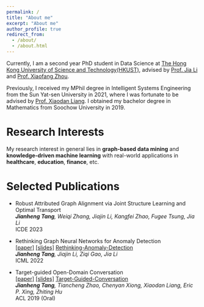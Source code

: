 ```yaml
---
permalink: /
title: "About me"
excerpt: "About me"
author_profile: true
redirect_from: 
  - /about/
  - /about.html
---
```


Currently, I am a second year PhD student in Data Science at [The Hong Kong University of Science and Technology(HKUST)](https://www.stanford.edu/), 
advised by [Prof. Jia Li](https://sites.google.com/view/lijia) and [Prof. Xiaofang Zhou](https://sites.google.com/view/xiaofang-zhou/home).

Previously, I received my MPhil degree in Intelligent Systems Engineering from the Sun Yat-sen University in 2021, where I was fortunate to be advised 
by [Prof. Xiaodan Liang](https://scholar.google.com/citations?user=voxznZAAAAAJ&hl). I obtained my bachelor degree in Mathematics from Soochow University in 2019.


# Research Interests 
My research interest in general lies in **graph-based data mining** and **knowledge-driven machine learning** 
with real-world applications in **healthcare**, **education**, **finance**, etc. 

<!-- Place this tag in your head or just before your close body tag. -->
<script async defer src="https://buttons.github.io/buttons.js"></script>


# Selected Publications
- Robust Attributed Graph Alignment via Joint Structure Learning and Optimal Transport <br>
  ***Jianheng Tang**, Weiqi Zhang, Jiajin Li, Kangfei Zhao, Fugee Tsung, Jia Li* <br>
  ICDE 2023
  
- Rethinking Graph Neural Networks for Anomaly Detection <br>
[[paper]](https://proceedings.mlr.press/v162/tang22b/tang22b.pdf) 
[[slides]](https://icml.cc/media/icml-2022/Slides/17968_le6HH92.pdf)
<a class="github-button" href="https://github.com/squareroot3/rethinking-anomaly-detection" data-show-count="true" aria-label="Star buttons/github-buttons on GitHub">Rethinking-Anomaly-Detection</a><br>
***Jianheng Tang**, Jiajin Li, Ziqi Gao, Jia Li* <br>
ICML 2022

- Target-guided Open-Domain Conversation  <br>
[[paper]](https://aclanthology.org/P19-1565.pdf)
[[slides]](https://drive.google.com/file/d/1E4CRR2qG02GyEn7hYEH_rhr53Gkgo6Ki/view?usp=share_link) 
<a class="github-button" href="https://github.com/squareroot3/target-guided-conversation" data-show-count="true" aria-label="Star buttons/github-buttons on GitHub">Target-Guided-Conversation</a><br>
***Jianheng Tang**, Tiancheng Zhao, Chenyan Xiong, Xiaodan Liang, Eric P. Xing, Zhiting Hu* <br>
ACL 2019 (Oral)
